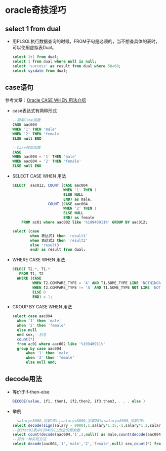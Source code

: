 # oracle奇技淫巧

## select 1 from dual

* 用PLSQL执行数据查询的时候，FROM子句是必须的，当不想查具体的表时，可以使用虚拟表Dual。

  ```sql
  select 1+1 from dual;
  select 1 from dual where null is null;
  select 'success' as result from dual where 50<60;
  select sysdate from dual;
  ```

## case语句

参考文章：[Oracle CASE WHEN 用法介绍](http://www.cnblogs.com/soundcode/p/5549901.html) 

* case表达式有两种形式

  ```sql
  --简单Case函数  
  CASE aac004  
  WHEN '1' THEN 'male'  
  WHEN '2' THEN 'female'  
  ELSE null END 

  --Case搜索函数  
  CASE
  WHEN aac004 = '1' THEN 'male'  
  WHEN aac004 = '2' THEN 'female'  
  ELSE null END
  ```



* SELECT CASE WHEN 用法

  ```sql
  SELECT  aac012, COUNT (CASE aac004
                         WHEN '1' THEN 1
                         ELSE NULL
                         END) as male,
                  COUNT (CASE aac004
                         WHEN '2' THEN 1
                         ELSE NULL
                         END) as female
      FROM ac01 where aac002 like '%19940911%' GROUP BY aac012;
  ```

  ```sql
  select (case 
          when 表达式1 then 'result1'
          when 表达式2 then 'result2'
          else 'result3'
          end) as result from dual;
  ```

* WHERE CASE WHEN 用法

  ```sql
  SELECT T2.*, T1.*
     FROM T1, T2
    WHERE (CASE 
           WHEN T2.COMPARE_TYPE = 'A' AND T1.SOME_TYPE LIKE 'NOTHING%' THEN 1
           WHEN T2.COMPARE_TYPE != 'A' AND T1.SOME_TYPE NOT LIKE 'NOTHING%' THEN 1
           ELSE 0
           END) = 1;
  ```

* GROUP BY CASE WHEN 用法

  ```sql
  select case aac004
  	when '1' then 'male'
  	when '2' then 'female'
  	else null
  	end sex,--别名
  	count(*)
  	from ac01 where aac002 like '%19940911%'
  	group by case aac004
  		when '1' then 'male'
  		when '2' then 'female'
  		else null end;
  ```

## decode用法

* 等价于if-then-else

  ```sql
  DECODE(value, if1, then1, if2,then2, if3,then3, . . . else )
  ```

* 举例

  ```sql
  --salary>8000,加薪15%；salary<8000,加薪20%;salary=8000,加薪15%
  select decode(sign(salary - 8000),1,salary*1.15,-1,salary*1.2,salary*1.15) from employee；
  --统计ac01表中19940911出生的男女数
  select count(decode(aac004,'1',1,null)) as male,count(decode(aac004,'2',1,null)) as female from ac01 where aac002 like '%19940911%'；
  --另外一种实现方法
  select decode(aac004,'1','male','2','female',null) sex,count(*) from ac01 where aac002 like '%19940911%' group by decode(aac004,'1','male','2','female',null)；
  ```
